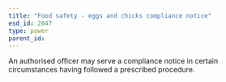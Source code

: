 ```yaml
---
title: "Food safety - eggs and chicks compliance notice"
esd_id: 2847
type: power
parent_id:  
---
```


An authorised officer may serve a compliance notice in certain circumstances having followed a prescribed procedure.

